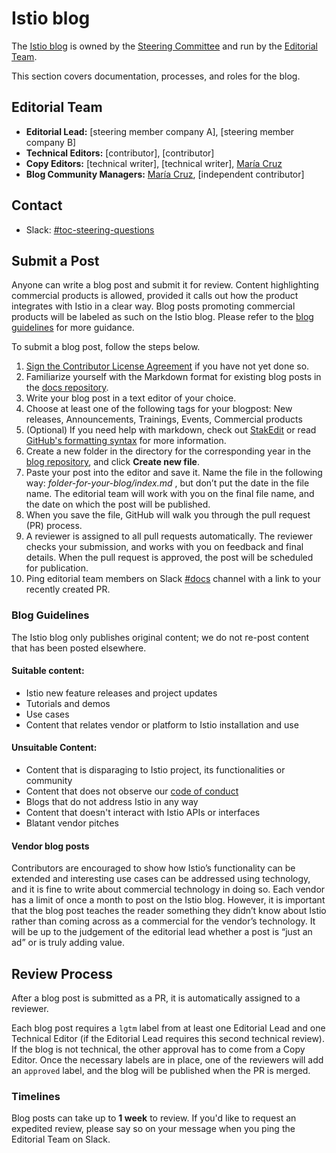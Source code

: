 # Istio blog

The [Istio blog](https://istio.io/blog) is owned by the [Steering Committee](https://github.com/istio/community/tree/master/steering) and run by the [Editorial Team](#leadership).

This section covers documentation, processes, and roles for the blog.

## Editorial Team 

- **Editorial Lead:** [steering member company A], [steering member company B]
- **Technical Editors:** [contributor], [contributor]
- **Copy Editors:** [technical writer], [technical writer], [María Cruz](https://github.com/macruzbar)
- **Blog Community Managers:**  [María Cruz](https://github.com/macruzbar), [independent contributor]

## Contact

- Slack: [#toc-steering-questions](https://istio.slack.com/archives/C018VK0T9JT)

## Submit a Post

Anyone can write a blog post and submit it for review. Content highlighting commercial products is allowed, provided it calls out how the product integrates with Istio in a clear way. Blog posts promoting commercial products will be labeled as such on the Istio blog. Please refer to the [blog guidelines](#blog-guidelines) for more guidance.

To submit a blog post, follow the steps below.

1. [Sign the Contributor License Agreement](https://github.com/istio/community/blob/master/CONTRIBUTING.md#contributor-license-agreements) if you have not yet done so.
1. Familiarize yourself with the Markdown format for existing blog posts in the [docs repository](https://github.com/istio/istio.io/tree/master/content/en/blog). 
1. Write your blog post in a text editor of your choice.
1. Choose at least one of the following tags for your blogpost: New releases, Announcements, Trainings, Events, Commercial products
1. (Optional) If you need help with markdown, check out [StakEdit](https://stackedit.io/app#) or read [GitHub's formatting syntax](https://help.github.com/en/github/writing-on-github/basic-writing-and-formatting-syntax) for more information. 
1. Create a new folder in the directory for the corresponding year in the [blog repository](https://github.com/istio/istio.io/tree/master/content/en/blog), and click **Create new file**.
1. Paste your post into the editor and save it. Name the file in the following way: *folder-for-your-blog/index.md* , but don’t put the date in the file name. The editorial team will work with you on the final file name, and the date on which the post will be published.
1. When you save the file, GitHub will walk you through the pull request (PR) process.
1. A reviewer is assigned to all pull requests automatically. The reviewer checks your submission, and works with you on feedback and final details. When the pull request is approved, the post will be scheduled for publication.
1. Ping editorial team members on Slack [#docs](https://istio.slack.com/archives/C50V5EATT) channel with a link to your recently created PR. 

### Blog Guidelines
The Istio blog only publishes original content; we do not re-post content that has been posted elsewhere.

#### Suitable content:
- Istio new feature releases and project updates
- Tutorials and demos 
- Use cases
- Content that relates vendor or platform to Istio installation and use 

#### Unsuitable Content:
- Content that is disparaging to Istio project, its functionalities or community
- Content that does not observe our [code of conduct](https://github.com/istio/community/blob/master/CONTRIBUTING.md#code-of-conduct)
- Blogs that do not address Istio in any way
- Content that doesn't interact with Istio APIs or interfaces
- Blatant vendor pitches

#### Vendor blog posts
Contributors are encouraged to show how Istio’s functionality can be extended and interesting use cases can be addressed using technology, and it is fine to write about commercial technology in doing so. Each vendor has a limit of once a month to post on the Istio blog. However, it is important that the blog post teaches the reader something they didn’t know about Istio rather than coming across as a commercial for the vendor’s technology. It will be up to the judgement of the editorial lead whether a post is “just an ad” or is truly adding value.

## Review Process

After a blog post is submitted as a PR, it is automatically assigned to a reviewer.

Each blog post requires a `lgtm` label from at least one Editorial Lead and one Technical Editor (if the Editorial Lead requires this second technical review). If the blog is not technical, the other approval has to come from a Copy Editor. Once the necessary labels are in place, one of the reviewers will add an `approved` label, and the blog will be published when the PR is merged.

### Timelines

Blog posts can take up to **1 week** to review. If you'd like to request an expedited review, please say so on your message when you ping the Editorial Team on Slack.
